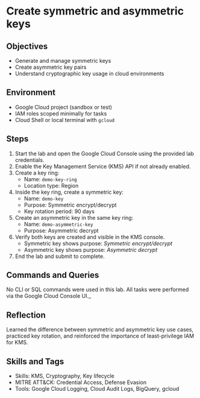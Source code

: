 # Create symmetric and asymmetric keys

## Objectives
- Generate and manage symmetric keys
- Create asymmetric key pairs
- Understand cryptographic key usage in cloud environments

## Environment
- Google Cloud project (sandbox or test)
- IAM roles scoped minimally for tasks
- Cloud Shell or local terminal with `gcloud`

## Steps
1. Start the lab and open the Google Cloud Console using the provided lab credentials.  
2. Enable the Key Management Service (KMS) API if not already enabled.  
3. Create a key ring:  
   - Name: `demo-key-ring`  
   - Location type: Region  
4. Inside the key ring, create a symmetric key:  
   - Name: `demo-key`  
   - Purpose: Symmetric encrypt/decrypt  
   - Key rotation period: 90 days  
5. Create an asymmetric key in the same key ring:  
   - Name: `demo-asymmetric-key`  
   - Purpose: Asymmetric decrypt  
6. Verify both keys are created and visible in the KMS console.  
   - Symmetric key shows purpose: *Symmetric encrypt/decrypt*  
   - Asymmetric key shows purpose: *Asymmetric decrypt*  
7. End the lab and submit to complete.  

## Commands and Queries
No CLI or SQL commands were used in this lab. All tasks were performed via the Google Cloud Console UI._

## Reflection
Learned the difference between symmetric and asymmetric key use cases, practiced key rotation, and reinforced the importance of least-privilege IAM for KMS.

## Skills and Tags
- Skills: KMS, Cryptography, Key lifecycle
- MITRE ATT&CK: Credential Access, Defense Evasion
- Tools: Google Cloud Logging, Cloud Audit Logs, BigQuery, gcloud
